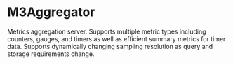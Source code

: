 # M3Aggregator

Metrics aggregation server. Supports multiple metric types including counters, gauges, and timers as
well as efficient summary metrics for timer data. Supports dynamically changing sampling resolution
as query and storage requirements change.
